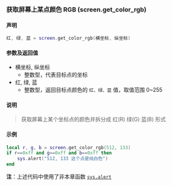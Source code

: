 ### 获取屏幕上某点颜色 RGB \(**screen\.get\_color\_rgb**\)


#### 声明
```lua
红, 绿, 蓝 = screen.get_color_rgb(横坐标, 纵坐标)
```

#### 参数及返回值
- 横坐标, 纵坐标
    - 整数型，代表目标点的坐标
- 红, 绿, 蓝
    - 整数型，返回目标点颜色的 `红、绿、蓝` 值，取值范围 0~255

#### 说明
> 获取屏幕上某个坐标点的颜色并拆分成 红\(R\) 绿\(G\) 蓝\(B\) 形式  
  
#### 示例  
```lua
local r, g, b = screen.get_color_rgb(512, 133)
if r==0xff and g==0xff and b==0xff then
    sys.alert("512, 133 这个点是纯白色")
end
```
**注**：上述代码中使用了非本章函数 [`sys.alert`](/Handbook/sys/sys.alert.md)

